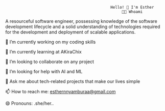                                                   Hello! 👋 I'm Esther
                                                       👨‍💻 Whoami
  A resourceful software engineer, possessing knowledge of the software development lifecycle and a solid understanding of technologies 
                                          required for the development and deployment of scalable applications.



🔭 I’m currently working on my coding skills

🌱 I’m currently learning at AKiraChix

👯 I’m looking to collaborate on any project

🤔 I’m looking for help with AI and ML

💬 Ask me about tech-related projects that make our lives simple

📫 How to reach me: esthernnyamburaa@gmail.com

😄 Pronouns: .she/her..

<!---
esthernkariuki/esthernkariuki is a ✨ special ✨ repository because its `README.md` (this file) appears on your GitHub profile.
You can click the Preview link to take a look at your changes.
--->
